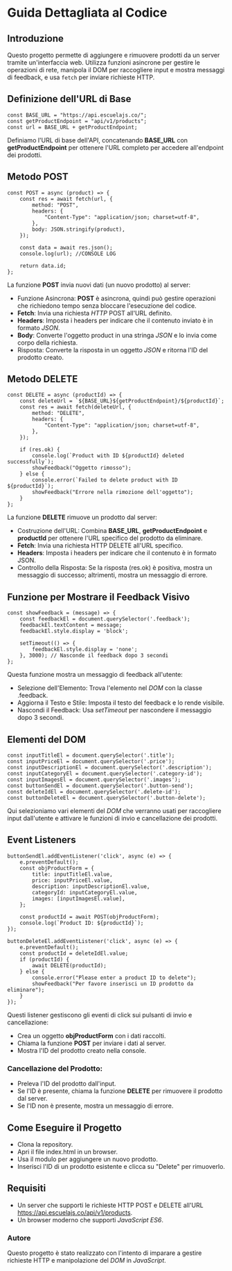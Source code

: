 # Guida Dettagliata al Codice

## Introduzione

Questo progetto permette di aggiungere e rimuovere prodotti da un server tramite un'interfaccia web. Utilizza funzioni asincrone per gestire le operazioni di rete, manipola il DOM per raccogliere input e mostra messaggi di feedback, e usa `fetch` per inviare richieste HTTP.

## Definizione dell'URL di Base

```
const BASE_URL = "https://api.escuelajs.co/";
const getProductEndpoint = "api/v1/products";
const url = BASE_URL + getProductEndpoint; 
```
 Definiamo l'URL di base dell'API, concatenando **BASE_URL** con **getProductEndpoint** per ottenere l'URL completo per accedere all'endpoint dei prodotti.

## Metodo POST

```
const POST = async (product) => {
    const res = await fetch(url, {
        method: "POST",
        headers: {
            "Content-Type": "application/json; charset=utf-8",
        },
        body: JSON.stringify(product),
    });

    const data = await res.json();
    console.log(url); //CONSOLE LOG

    return data.id;
};
```

La funzione **POST** invia nuovi dati (un nuovo prodotto) al server:

- Funzione Asincrona: **POST** è asincrona, quindi può gestire operazioni che richiedono tempo senza bloccare l'esecuzione del codice.
- **Fetch**: Invia una richiesta *HTTP* POST all'URL definito.
- **Headers**: Imposta i headers per indicare che il contenuto inviato è in formato *JSON*.
- **Body**: Converte l'oggetto product in una stringa *JSON* e lo invia come corpo della richiesta.
- Risposta: Converte la risposta in un oggetto *JSON* e ritorna l'ID del prodotto creato.

## Metodo DELETE

```
const DELETE = async (productId) => {
    const deleteUrl = `${BASE_URL}${getProductEndpoint}/${productId}`;
    const res = await fetch(deleteUrl, {
        method: "DELETE",
        headers: {
            "Content-Type": "application/json; charset=utf-8",
        },
    });

    if (res.ok) {
        console.log(`Product with ID ${productId} deleted successfully`);
        showFeedback("Oggetto rimosso");
    } else {
        console.error(`Failed to delete product with ID ${productId}`);
        showFeedback("Errore nella rimozione dell'oggetto");
    }
};
```

La funzione **DELETE** rimuove un prodotto dal server:

- Costruzione dell'URL: Combina **BASE_URL**, **getProductEndpoint** e **productId** per ottenere l'URL specifico del prodotto da eliminare.
- **Fetch**: Invia una richiesta HTTP DELETE all'URL specifico.
- **Headers**: Imposta i headers per indicare che il contenuto è in formato JSON.
- Controllo della Risposta: Se la risposta (res.ok) è positiva, mostra un messaggio di successo; altrimenti, mostra un messaggio di errore.

## Funzione per Mostrare il Feedback Visivo

```
const showFeedback = (message) => {
    const feedbackEl = document.querySelector('.feedback');
    feedbackEl.textContent = message;
    feedbackEl.style.display = 'block';

    setTimeout(() => {
        feedbackEl.style.display = 'none';
    }, 3000); // Nasconde il feedback dopo 3 secondi
};
```

Questa funzione mostra un messaggio di feedback all'utente:

- Selezione dell'Elemento: Trova l'elemento nel *DOM* con la classe .feedback.
- Aggiorna il Testo e Stile: Imposta il testo del feedback e lo rende visibile.
- Nascondi il Feedback: Usa *setTimeout* per nascondere il messaggio dopo 3 secondi.

## Elementi del DOM

```
const inputTitleEl = document.querySelector('.title');
const inputPriceEl = document.querySelector('.price');
const inputDescriptionEl = document.querySelector('.description');
const inputCategoryEl = document.querySelector('.category-id');
const inputImagesEl = document.querySelector('.images');
const buttonSendEl = document.querySelector('.button-send');
const deleteIdEl = document.querySelector('.delete-id');
const buttonDeleteEl = document.querySelector('.button-delete');
```

Qui selezioniamo vari elementi del *DOM* che verranno usati per raccogliere input dall'utente e attivare le funzioni di invio e cancellazione dei prodotti.

## Event Listeners

```
buttonSendEl.addEventListener('click', async (e) => {
    e.preventDefault();
    const objProductForm = {
        title: inputTitleEl.value,
        price: inputPriceEl.value,
        description: inputDescriptionEl.value,
        categoryId: inputCategoryEl.value,
        images: [inputImagesEl.value],
    };

    const productId = await POST(objProductForm);
    console.log(`Product ID: ${productId}`);
});

buttonDeleteEl.addEventListener('click', async (e) => {
    e.preventDefault();
    const productId = deleteIdEl.value;
    if (productId) {
        await DELETE(productId);
    } else {
        console.error("Please enter a product ID to delete");
        showFeedback("Per favore inserisci un ID prodotto da eliminare");
    }
});
```

Questi listener gestiscono gli eventi di click sui pulsanti di invio e cancellazione:

- Crea un oggetto **objProductForm** con i dati raccolti.
- Chiama la funzione **POST** per inviare i dati al server.
- Mostra l'ID del prodotto creato nella console.

### Cancellazione del Prodotto:

- Preleva l'ID del prodotto dall'input.
- Se l'ID è presente, chiama la funzione **DELETE** per rimuovere il prodotto dal server.
- Se l'ID non è presente, mostra un messaggio di errore.

## Come Eseguire il Progetto
- Clona la repository.
- Apri il file index.html in un browser.
- Usa il modulo per aggiungere un nuovo prodotto.
- Inserisci l'ID di un prodotto esistente e clicca su "Delete" per rimuoverlo.

## Requisiti
- Un server che supporti le richieste HTTP POST e DELETE all'URL https://api.escuelajs.co/api/v1/products.
- Un browser moderno che supporti *JavaScript ES6*.

### Autore
Questo progetto è stato realizzato con l'intento di imparare a gestire richieste HTTP e manipolazione del *DOM* in *JavaScript*.